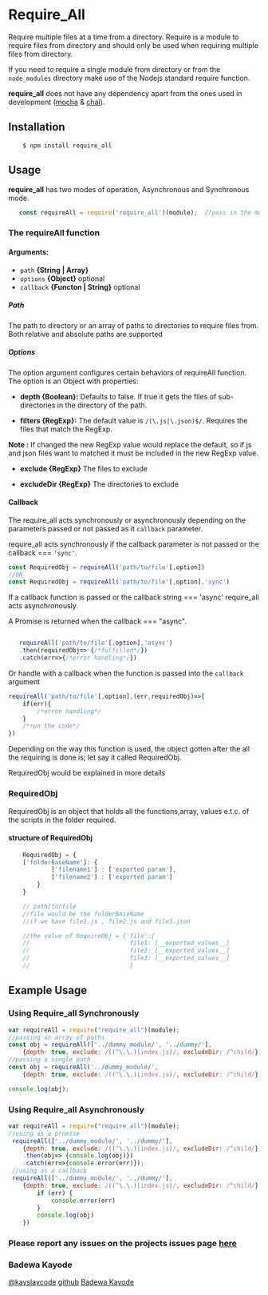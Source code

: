 # Require_All

Require multiple files at a time from a directory. Require is a module to require files from directory and should only be used when requiring multiple files from directory. 

If you need to require a single module from directory or from the `node_modules` directory make use of the Nodejs standard require function.

 **require_all** does not have any dependency apart from the ones used in development ([mocha]() & [chai]()).

## Installation

        $ npm install require_all

## Usage

**require_all** has two modes of operation, Asynchronous and Synchronous mode.

 
 ```javascript
    const requireAll = require('require_all')(module);  //pass in the module so it can get the directory name of the current file
```


### The requireAll function
#### Arguments:
- `path` **{String | Array}**
- `options` **{Object}** optional
- `callback` **{Functon | String}** optional

##### Path

The path to directory or an array of paths to directories to require files from. Both relative and absolute paths are supported

##### Options

The option argument configures certain behaviors of requireAll function. The option is an Object with properties:

- **depth {Boolean}:** Defaults to false. If true it gets the files of sub-directories in the directory of the path.

- **filters {RegExp}:** The default value is `/(\.js|\.json)$/`. Requires the files that match the RegExp.

**Note :** If changed the new RegExp value would replace the default, so if js and json files want to matched it must be included in the new RegExp value.

- **exclude {RegExp}** The files to exclude

- **excludeDir {RegExp}** The directories to exclude

#### Callback

The require_all acts synchronously or asynchronously depending on the parameters passed or not passed as it `callback` parameter.

require_all acts synchronously if the callback parameter is not passed or the callback === `'sync'`.

```javascript
const RequiredObj = requireAll('path/to/file'[,option])
//OR
const RequiredObj = requireAll('path/to/file'[,option],'sync')
```
If a callback function is passed or the callback string === 'async' require_all acts asynchronously.
 
A Promise is returned when the callback === "async".

 ```javascript

    requireAll('path/to/file'[,option],'async')
    .then(requiredObj=> {/*fulfilled*/})
    .catch(err=>{/*error handling*/})
```

Or handle with a callback when the function is passed into the `callback` argument

```javascript
requireAll('path/to/file'[,option],(err,requiredObj)=>{
    if(err){
        /*error handling*/
    }
    /*run the code*/
})
```



Depending on the way this function is used, the object gotten after the all the requiring is done is; let say it called
RequiredObj.

RequiredObj would be explained in more details

### RequiredObj

RequiredObj is an object that holds all the functions,array, values e.t.c. of the scripts in the folder required.

#### structure of RequiredObj

```javascript
    RequiredObj = {
    ['folderBaseName']: {
            ['filename1'] : ['exported param'],
            ['filename2'] : ['exported param'] 
        }
    }

    // path/to/file
    //file would be the folderBaseName
    //if we have file1.js , file2.js and file3.json

    //the value of RequireObj = {'file':{
    //                            file1: [__exported_values__]
    //                            file2: [__exported_values__]
    //                            file3: [__exported_values__]
    //                            }

```

## Example Usage

### Using Require_all Synchronously

```javascript
var requireAll = require("require_all")(module);
//passing an array of paths
const obj = requireAll(['../dummy_module/', '../dummy/'],
    {depth: true, exclude: /((^\.\.)|index.js)/, excludeDir: /^child/});
//passing a single path
const obj = requireAll('../dummy_module/',
    {depth: true, exclude: /((^\.\.)|index.js)/, excludeDir: /^child/});

console.log(obj);
```

### Using Require_all Asynchronously

```javascript
var requireAll = require("require_all")(module);
//using as a promise
 requireAll(['../dummy_module/', '../dummy/'],
    {depth: true, exclude: /((^\.\.)|index.js)/, excludeDir: /^child/},'async')
    .then(obj=> {console.log(obj)})
    .catch(err=>{console.error(err)});
 //using as a callback
 requireAll(['../dummy_module/', '../dummy/'],
    {depth: true, exclude: /((^\.\.)|index.js)/, excludeDir: /^child/}, (err, obj) => {
        if (err) {
            console.error(err)
        }
        console.log(obj)
    })
```

### Please report any issues on the projects issues page [here](https://github.com/kayslay/require_all/issues)

### Badewa Kayode

[@kayslaycode](https://twitter.com/Kayslaycode) [github](https://github.com/kayslay) [Badewa Kayode](https://web.facebook.com/badewa.kayode)